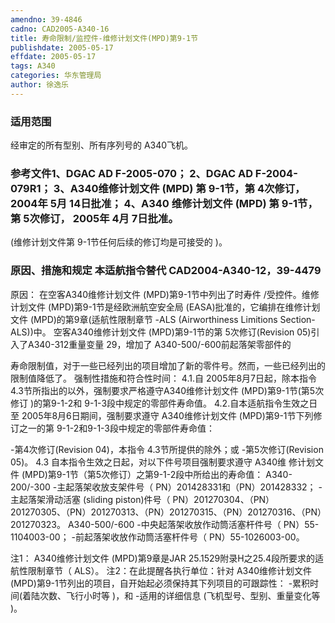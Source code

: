```yaml
---
amendno: 39-4846
cadno: CAD2005-A340-16
title: 寿命限制/监控件-维修计划文件(MPD)第9-1节
publishdate: 2005-05-17
effdate: 2005-05-17
tags: A340
categories: 华东管理局
author: 徐逸乐
---
```


### 适用范围 
经审定的所有型别、所有序列号的 A340飞机。

### 参考文件1、DGAC AD F-2005-070； 2、DGAC AD F-2004-079R1； 3、A340维修计划文件 (MPD) 第 9-1节，第 4次修订， 2004年 5月 14日批准； 4、A340 维修计划文件 (MPD) 第 9-1节，第 5次修订， 2005年 4月 7日批准。
 (维修计划文件第 9-1节任何后续的修订均是可接受的 )。

### 原因、措施和规定 本适航指令替代 CAD2004-A340-12，39-4479
原因： 
在空客A340维修计划文件 (MPD)第9-1节中列出了时寿件 /受控件。维修计划文件 (MPD)第9-1节是经欧洲航空安全局 (EASA)批准的，它编排在维修计划文件 (MPD)的第9章(适航性限制章节 -ALS (Airworthiness Limitions Section-ALS))中。 
空客A340维修计划文件 (MPD)第9-1节的第 5次修订(Revision 05)引入了A340-312重量变量 29，增加了 A340-500/-600前起落架零部件的
  
寿命限制值，对于一些已经列出的项目增加了新的零件号。然而，一些已经列出的限制值降低了。 
强制性措施和符合性时间： 
    4.1.自
2005年8月7日起，除本指令 4.3节所指出的以外，强制要求严格遵守A340维修计划文件 (MPD)第9-1节(第5次修订 )的第9-1-2和 9-1-3段中规定的零部件寿命值。 
    4.2.自本适航指令生效之日至 2005年8月6日期间，强制要求遵守 A340维修计划文件 (MPD)第9-1节下列修订之一的第 9-1-2和9-1-3段中规定的零部件寿命值： 

-第4次修订(Revision 04)，本指令 4.3节所提供的除外；或 -第5次修订(Revision 05)。 
4.3 自本指令生效之日起，对以下件号项目强制要求遵守 A340维
修计划文件 (MPD)第9-1节（第5次修订）之第9-1-2段中所给出的寿命值： A340-200/-300 
-主起落架收放支架件号（ PN）201428331和（PN）201428332； 
-主起落架滑动活塞 (sliding piston)件号（ PN）201270304、（PN） 201270305、（PN）201270313、（PN）201270315、（PN）201270316、（PN）201270323。 
A340-500/-600 
-中央起落架收放作动筒活塞杆件号（ PN）55-1104003-00； 
-前起落架收放作动筒活塞杆件号（ PN）55-1026003-00。 

注1： A340维修计划文件 (MPD)第9章是JAR 25.1529附录H之25.4段所要求的适航性限制章节（ ALS）。
注2：在此提醒各执行单位：针对 A340维修计划文件 (MPD)第9-1节列出的项目，自开始起必须保持其下列项目的可跟踪性： 
-累积时间(着陆次数、飞行小时等 )，和 -适用的详细信息 (飞机型号、型别、重量变化等 )。 
  
